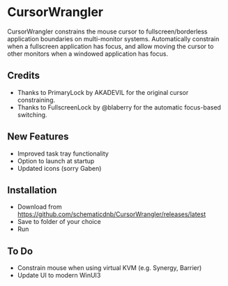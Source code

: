 # CursorWrangler
CursorWrangler constrains the mouse cursor to fullscreen/borderless application boundaries on multi-monitor systems. Automatically constrain when a fullscreen application has focus, and allow moving the cursor to other monitors when a windowed application has focus.

## Credits
- Thanks to PrimaryLock by AKADEVIL for the original cursor constraining.
- Thanks to FullscreenLock by @blaberry for the automatic focus-based switching.

## New Features
- Improved task tray functionality
- Option to launch at startup
- Updated icons (sorry Gaben)

## Installation
- Download from https://github.com/schematicdnb/CursorWrangler/releases/latest
- Save to folder of your choice
- Run

## To Do
- Constrain mouse when using virtual KVM (e.g. Synergy, Barrier)
- Update UI to modern WinUI3

